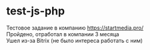 # test-js-php
Тестовое задание в компанию https://startmedia.pro/  
Пройдено, отработал в компании 3 месяца  
Ушел из-за Bitrix (не было интереса работать с ним)

